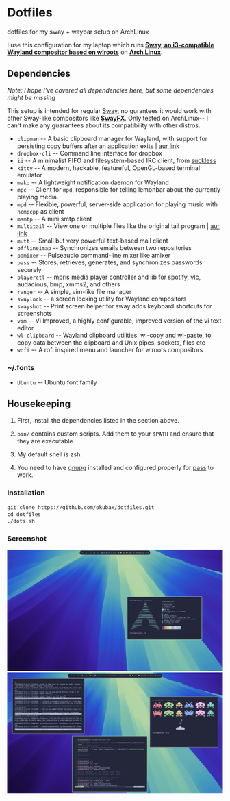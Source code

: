 # Dotfiles

dotfiles for my sway + waybar setup on ArchLinux

I use this configuration for my laptop which runs **[Sway, an i3-compatible Wayland compositor based on wlroots](https://swaywm.org/)** on
**[Arch Linux](https://www.archlinux.org/)**.

## Dependencies
*Note: I hope I've covered all dependencies here, but some dependencies might be missing*

This setup is intended for regular [Sway](https://swaywm.org/), no gurantees it would work with other Sway-like compositors like **[SwayFX](https://github.com/WillPower3309/swayfx)**. Only tested on ArchLinux-- I can't make any guarantees about its compatibility with other distros.

* `clipman` -- A basic clipboard manager for Wayland, with support for persisting copy buffers after an application exits | [aur link](https://aur.archlinux.org/packages/clipman)
* `dropbox-cli` -- Command line interface for dropbox
* `ii` -- A minimalist FIFO and filesystem-based IRC client, from [suckless](https://tools.suckless.org/ii/)
* `kitty` -- A modern, hackable, featureful, OpenGL-based terminal emulator
* `mako` -- A lightweight notification daemon for Wayland
* `mpc` -- Client for `mpd`, responsible for telling lemonbar about the currently playing media.
* `mpd` -- Flexible, powerful, server-side application for playing music with `ncmpcpp` as client
* `msmtp` -- A mini smtp client
* `multitail` -- View one or multiple files like the original tail program | [aur link](https://aur.archlinux.org/packages/multitail)
* `mutt` -- Small but very powerful text-based mail client
* `offlineimap` -- Synchronizes emails between two repositories
* `pamixer` -- Pulseaudio command-line mixer like amixer
* `pass` -- Stores, retrieves, generates, and synchronizes passwords securely
* `playerctl` -- mpris media player controller and lib for spotify, vlc, audacious, bmp, xmms2, and others
* `ranger` -- A simple, vim-like file manager
* `swaylock` -- a screen locking utility for Wayland compositors
* `swayshot` -- Print screen helper for sway adds keyboard shortcuts for screenshots
* `vim` -- Vi Improved, a highly configurable, improved version of the vi text editor
* `wl-clipboard` -- Wayland clipboard utilities, wl-copy and wl-paste, to copy data between the clipboard and Unix pipes, sockets, files etc
* `wofi` -- A rofi inspired menu and launcher for wlroots compositors
### ~/.fonts
* `Ubuntu` -- Ubuntu font family


## Housekeeping
1. First, install the dependencies listed in the section above.

2. `bin/` contains custom scripts. Add them to your `$PATH` and ensure that they are executable.

3. My default shell is zsh.

4. You need to have [gnupg](https://www.archlinux.org/packages/core/x86_64/gnupg/) installed and configured properly for [pass](https://www.archlinux.org/packages/community/any/pass/) to work.

### Installation
```
git clone https://github.com/okubax/dotfiles.git
cd dotfiles
./dots.sh

```

### Screenshot
![screenshot](/screenshot.png)
![screenshot2](/screenshot_.png)

&nbsp;

